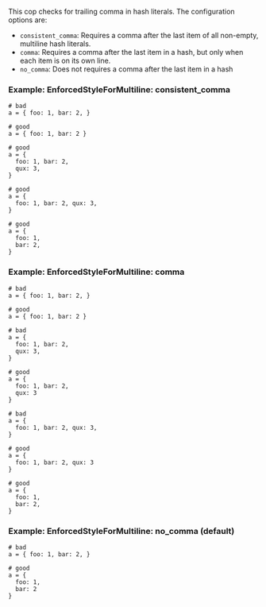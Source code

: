 This cop checks for trailing comma in hash literals.
The configuration options are:

- `consistent_comma`: Requires a comma after the
last item of all non-empty, multiline hash literals.
- `comma`: Requires a comma after the last item in a hash,
but only when each item is on its own line.
- `no_comma`: Does not requires a comma after the
last item in a hash

### Example: EnforcedStyleForMultiline: consistent_comma

    # bad
    a = { foo: 1, bar: 2, }

    # good
    a = { foo: 1, bar: 2 }

    # good
    a = {
      foo: 1, bar: 2,
      qux: 3,
    }

    # good
    a = {
      foo: 1, bar: 2, qux: 3,
    }

    # good
    a = {
      foo: 1,
      bar: 2,
    }

### Example: EnforcedStyleForMultiline: comma

    # bad
    a = { foo: 1, bar: 2, }

    # good
    a = { foo: 1, bar: 2 }

    # bad
    a = {
      foo: 1, bar: 2,
      qux: 3,
    }

    # good
    a = {
      foo: 1, bar: 2,
      qux: 3
    }

    # bad
    a = {
      foo: 1, bar: 2, qux: 3,
    }

    # good
    a = {
      foo: 1, bar: 2, qux: 3
    }

    # good
    a = {
      foo: 1,
      bar: 2,
    }

### Example: EnforcedStyleForMultiline: no_comma (default)

    # bad
    a = { foo: 1, bar: 2, }

    # good
    a = {
      foo: 1,
      bar: 2
    }